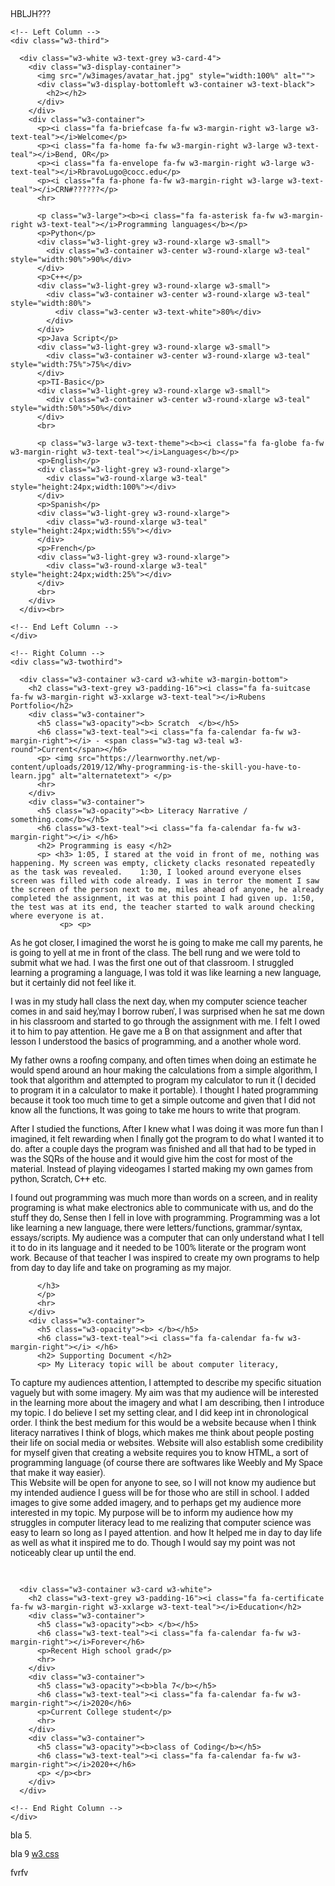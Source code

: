 

HBLJH???

<!DOCTYPE html>
<html>
<title>W3.CSS Template</title>
<meta charset="UTF-8">
<meta name="viewport" content="width=device-width, initial-scale=1">
<link rel="stylesheet" href="https://www.w3schools.com/w3css/4/w3.css">
<link rel='stylesheet' href='https://fonts.googleapis.com/css?family=Roboto'>
<link rel="stylesheet" href="https://cdnjs.cloudflare.com/ajax/libs/font-awesome/4.7.0/css/font-awesome.min.css">
<style>
html,body,h1,h2,h3,h4,h5,h6 {font-family: "Roboto", sans-serif}
</style>
<body class="w3-light-grey">

<!-- Page Container -->
<div class="w3-content w3-margin-top" style="max-width:1400px;">

  <!-- The Grid -->
  <div class="w3-row-padding">
  
    <!-- Left Column -->
    <div class="w3-third">
    
      <div class="w3-white w3-text-grey w3-card-4">
        <div class="w3-display-container">
          <img src="/w3images/avatar_hat.jpg" style="width:100%" alt="">
          <div class="w3-display-bottomleft w3-container w3-text-black">
            <h2></h2>
          </div>
        </div>
        <div class="w3-container">
          <p><i class="fa fa-briefcase fa-fw w3-margin-right w3-large w3-text-teal"></i>Welcome</p>
          <p><i class="fa fa-home fa-fw w3-margin-right w3-large w3-text-teal"></i>Bend, OR</p>
          <p><i class="fa fa-envelope fa-fw w3-margin-right w3-large w3-text-teal"></i>RbravoLugo@cocc.edu</p>
          <p><i class="fa fa-phone fa-fw w3-margin-right w3-large w3-text-teal"></i>CRN#??????</p>
          <hr>

          <p class="w3-large"><b><i class="fa fa-asterisk fa-fw w3-margin-right w3-text-teal"></i>Programming languages</b></p>
          <p>Python</p>
          <div class="w3-light-grey w3-round-xlarge w3-small">
            <div class="w3-container w3-center w3-round-xlarge w3-teal" style="width:90%">90%</div>
          </div>
          <p>C++</p>
          <div class="w3-light-grey w3-round-xlarge w3-small">
            <div class="w3-container w3-center w3-round-xlarge w3-teal" style="width:80%">
              <div class="w3-center w3-text-white">80%</div>
            </div>
          </div>
          <p>Java Script</p>
          <div class="w3-light-grey w3-round-xlarge w3-small">
            <div class="w3-container w3-center w3-round-xlarge w3-teal" style="width:75%">75%</div>
          </div>
          <p>TI-Basic</p>
          <div class="w3-light-grey w3-round-xlarge w3-small">
            <div class="w3-container w3-center w3-round-xlarge w3-teal" style="width:50%">50%</div>
          </div>
          <br>

          <p class="w3-large w3-text-theme"><b><i class="fa fa-globe fa-fw w3-margin-right w3-text-teal"></i>Languages</b></p>
          <p>English</p>
          <div class="w3-light-grey w3-round-xlarge">
            <div class="w3-round-xlarge w3-teal" style="height:24px;width:100%"></div>
          </div>
          <p>Spanish</p>
          <div class="w3-light-grey w3-round-xlarge">
            <div class="w3-round-xlarge w3-teal" style="height:24px;width:55%"></div>
          </div>
          <p>French</p>
          <div class="w3-light-grey w3-round-xlarge">
            <div class="w3-round-xlarge w3-teal" style="height:24px;width:25%"></div>
          </div>
          <br>
        </div>
      </div><br>

    <!-- End Left Column -->
    </div>

    <!-- Right Column -->
    <div class="w3-twothird">
    
      <div class="w3-container w3-card w3-white w3-margin-bottom">
        <h2 class="w3-text-grey w3-padding-16"><i class="fa fa-suitcase fa-fw w3-margin-right w3-xxlarge w3-text-teal"></i>Rubens Portfolio</h2>
        <div class="w3-container">
          <h5 class="w3-opacity"><b> Scratch  </b></h5>
          <h6 class="w3-text-teal"><i class="fa fa-calendar fa-fw w3-margin-right"></i> - <span class="w3-tag w3-teal w3-round">Current</span></h6>
          <p> <img src="https://learnworthy.net/wp-content/uploads/2019/12/Why-programming-is-the-skill-you-have-to-learn.jpg" alt="alternatetext"> </p>
          <hr>
        </div>
        <div class="w3-container">
          <h5 class="w3-opacity"><b> Literacy Narrative / something.com</b></h5>
          <h6 class="w3-text-teal"><i class="fa fa-calendar fa-fw w3-margin-right"></i> </h6>
          <h2> Programming is easy </h2>
          <p> <h3> 1:05, I stared at the void in front of me, nothing was happening. My screen was empty, clickety clacks resonated repeatedly as the task was revealed. 	1:30, I looked around everyone elses screen was filled with code already. I was in terror the moment I saw the screen of the person next to me, miles ahead of anyone, he already completed the assignment, it was at this point I had given up. 1:50, the test was at its end, the teacher started to walk around checking where everyone is at.
               <p> <p>                                                                                                                                                                                                                                                          
As he got closer, I imagined the worst he is going to make me call my parents, he is going to yell at me in front of the class. The bell rung and we were told to submit what we had. I was the first one out of that classroom. I struggled learning a programing a language, I was told it was like learning a new language, but it certainly did not feel like it.
<p> <p>
I was in my study hall class the next day, when my computer science teacher comes in and said hey,'may I borrow ruben', I was surprised when he sat me down in his classroom and started to go through the assignment with me. I felt I owed it to him to pay attention. He gave me a B on that assignment and after that lesson I understood the basics of programming, and a another whole word.
<p> <p>
 My father owns a roofing company, and often times when doing an estimate he would spend around an hour making the calculations from a simple algorithm, I took that algorithm and attempted to program my calculator to run it (I decided to program it in a calculator to make it portable). I thought I hated programming because it took too much time to get a simple outcome and given that I did not know all the functions, It was going to take me hours to write that program. 
 <p> <p>
After I studied the functions, After I knew what I was doing it was more fun than I imagined, it felt rewarding when I finally got the program to do what I wanted it to do. after a couple days the program was finished and all that had to be typed in was the SQRs of the house and it would give him the cost for most of the material. Instead of playing videogames I started making my own games from python, Scratch, C++ etc.
<p> <p>
I found out programming was much more than words on a screen, and in reality programing is what make electronics able to communicate with us, and do the stuff they do, Sense then I fell in love with programming.  Programming was a lot like learning a new language, there were letters/functions, grammar/syntax, essays/scripts. My audience was a computer that can only understand what I tell it to do in its language and it needed to be 100% literate or the program wont work. Because of that teacher I was inspired to create my own programs to help from day to day life and take on programing as my major. 
        
        
          
          </h3>
          </p>
          <hr>
        </div>
        <div class="w3-container">
          <h5 class="w3-opacity"><b> </b></h5>
          <h6 class="w3-text-teal"><i class="fa fa-calendar fa-fw w3-margin-right"></i> </h6>
          <h2> Supporting Document </h2>
          <p> My Literacy topic will be about computer literacy, 
To capture my audiences attention, I attempted to describe my specific situation vaguely but with some imagery. My aim was that my audience will be interested in the learning more about the imagery and what I am describing, then I introduce my topic. I do believe I set my setting clear, and I did keep int in chronological order.
I think the best medium for this would be a website because when I think literacy narratives I think of blogs, which makes me think about people posting their life on social media or websites. Website will also establish some credibility for myself given that creating a website requires you to know HTML, a sort of programming language (of course there are softwares like Weebly and My Space that make it way easier).  
This Website will be open for anyone to see, so I will not know my audience but my intended audience I guess will be for those who are still in school. I added images to give some added imagery, and to perhaps get my audience more interested in my topic.
 My purpose will be to inform my audience how my struggles in computer literacy lead to me realizing that computer science was easy to learn so long as I payed attention. and how It helped me in day to day life as well as what it inspired me to do. Though I would say my point was not noticeably clear up until the end.
</p><br>
        </div>
      </div>

      <div class="w3-container w3-card w3-white">
        <h2 class="w3-text-grey w3-padding-16"><i class="fa fa-certificate fa-fw w3-margin-right w3-xxlarge w3-text-teal"></i>Education</h2>
        <div class="w3-container">
          <h5 class="w3-opacity"><b> </b></h5>
          <h6 class="w3-text-teal"><i class="fa fa-calendar fa-fw w3-margin-right"></i>Forever</h6>
          <p>Recent High school grad</p>
          <hr>
        </div>
        <div class="w3-container">
          <h5 class="w3-opacity"><b>bla 7</b></h5>
          <h6 class="w3-text-teal"><i class="fa fa-calendar fa-fw w3-margin-right"></i>2020</h6>
          <p>Current College student</p>
          <hr>
        </div>
        <div class="w3-container">
          <h5 class="w3-opacity"><b>class of Coding</b></h5>
          <h6 class="w3-text-teal"><i class="fa fa-calendar fa-fw w3-margin-right"></i>2020+</h6>
          <p> </p><br>
        </div>
      </div>

    <!-- End Right Column -->
    </div>
    
  <!-- End Grid -->
  </div>
  
  <!-- End Page Container -->
</div>

<footer class="w3-container w3-teal w3-center w3-margin-top">
  <p>bla 5.</p>
  <i class="fa fa-facebook-official w3-hover-opacity"></i>
  <i class="fa fa-instagram w3-hover-opacity"></i>
  <i class="fa fa-snapchat w3-hover-opacity"></i>
  <i class="fa fa-pinterest-p w3-hover-opacity"></i>
  <i class="fa fa-twitter w3-hover-opacity"></i>
  <i class="fa fa-linkedin w3-hover-opacity"></i>
  <p>bla 9 <a href="hURL" target="_blank">w3.css</a></p>
</footer>

</body>
</html>

fvrfv